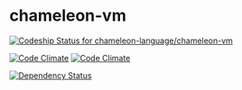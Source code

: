 chameleon-vm
============
[![Codeship Status for chameleon-language/chameleon-vm](https://codeship.com/projects/980e8af0-998c-0132-a4bc-7a8d59cb312f/status)](https://codeship.com/projects/63665)

[![Code Climate](https://codeclimate.com/github/chameleon-language/chameleon-vm.png)](https://codeclimate.com/github/chameleon-language/chameleon-vm)
[![Code Climate](https://codeclimate.com/github/chameleon-language/chameleon-vm/coverage.png)](https://codeclimate.com/github/chameleon-language/chameleon-vm)

[![Dependency Status](https://gemnasium.com/chameleon-language/chameleon-vm.svg)](https://gemnasium.com/chameleon-language/chameleon-vm)
